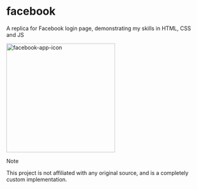 # facebook
A replica for Facebook login page, demonstrating my skills in HTML, CSS and JS

<img width="284" alt="facebook-app-icon" src="https://github.com/user-attachments/assets/baf154fe-a26b-456d-89f0-e936fd887111">


> [!NOTE]
 This project is not affiliated with any original source, and is a completely custom implementation.
